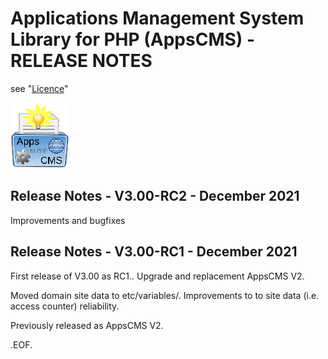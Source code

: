 Applications Management System Library for PHP (AppsCMS) - RELEASE NOTES
========================================================================
see "[Licence](index.php?cms_action=cms_text_view&uri=cms%2FLICENCE.txt)"
<!-- SVN Build: $Id: ReleaseNotes.md 2522 2021-12-07 00:26:57Z robert0609 $ -->

![AppsCMS Logo](cms/images/AppsCMS_logo_small.gif)

Release Notes - V3.00-RC2 - December 2021
-----------------------------------------
Improvements and bugfixes

Release Notes - V3.00-RC1 - December 2021
-----------------------------------------
First release of V3.00 as RC1..
Upgrade and replacement AppsCMS V2.

Moved domain site data to etc/variables/.
Improvements to to site data (i.e. access counter) reliability.

Previously released as AppsCMS V2.

.EOF.
